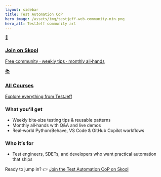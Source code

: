 ```yaml
---
layout: sidebar
title: Test Automation CoP
hero_image: /assets/img/testjeff-web-community-min.png
hero_alt: TestJeff community art
---
```


<div class="feature-cards">

  <a class="card" href="https://skool.link/YOUR-GROUP" target="_blank" rel="noopener">
    <div class="card-icon">🤝</div>
    <div class="card-body">
      <h3 class="card-title">Join on Skool</h3>
      <p class="card-sub">Free community · weekly tips · monthly all‑hands</p>
    </div>
  </a>

  <a class="card" href="/courses">
    <div class="card-icon">📚</div>
    <div class="card-body">
      <h3 class="card-title">All Courses</h3>
      <p class="card-sub">Explore everything from TestJeff</p>
    </div>
  </a>

</div>

### What you’ll get
- Weekly bite‑size testing tips & reusable patterns  
- Monthly all‑hands with Q&A and live demos  
- Real‑world Python/Behave, VS Code & GitHub Copilot workflows

### Who it’s for
- Test engineers, SDETs, and developers who want practical automation that ships

<p class="muted">
  Ready to jump in? 👉 <a href="https://skool.link/YOUR-GROUP" target="_blank" rel="noopener">Join the Test Automation CoP on Skool</a>
</p>
